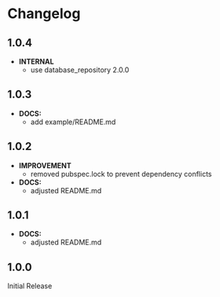 # Changelog
## 1.0.4
 - **INTERNAL**
   - use database_repository 2.0.0
## 1.0.3
 - **DOCS:** 
    - add example/README.md 

## 1.0.2
 - **IMPROVEMENT**
    - removed pubspec.lock to prevent dependency conflicts
 - **DOCS:** 
    - adjusted README.md
 
## 1.0.1
 - **DOCS:** 
    - adjusted README.md
## 1.0.0
Initial Release